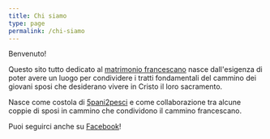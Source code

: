 ```yaml
---
title: Chi siamo
type: page
permalink: /chi-siamo
---
```


Benvenuto!

Questo sito tutto dedicato al [matrimonio francescano](/il-matrimonio-francescano) nasce dall'esigenza di poter avere un luogo per condividere i tratti fondamentali del cammino dei giovani sposi che desiderano vivere in Cristo il loro sacramento.

Nasce come costola di [5pani2pesci](http://5p2p.it) e come collaborazione tra alcune coppie di sposi in cammino che condividono il cammino francescano.

Puoi seguirci anche su [Facebook](https://facebook.com/matrimoniofrancescano)!